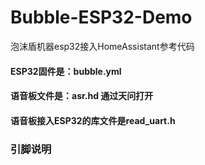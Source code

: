 # Bubble-ESP32-Demo
泡沫盾机器esp32接入HomeAssistant参考代码
#### ESP32固件是：bubble.yml

#### 语音板文件是：asr.hd 通过天问打开

#### 语音板接入ESP32的库文件是read_uart.h

### 引脚说明

